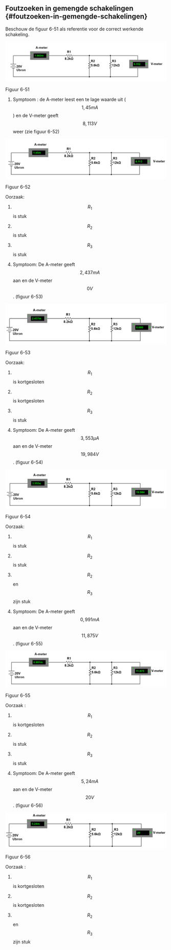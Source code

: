## Foutzoeken in gemengde schakelingen {#foutzoeken-in-gemengde-schakelingen}

Beschouw de figuur 6-51 als referentie voor de correct werkende schakeling.

![](/assets/afbeelding_528.png)

Figuur 6-51

1.  Symptoom : de A-meter leest een te lage waarde uit ( $$ \mathrm{1,45} mA$$ ) en de V-meter geeft $$ \mathrm{8,113} V$$ weer (zie figuur 6-52)

![](/assets/afbeelding_529.png)

Figuur 6-52

Oorzaak:

1.  $$ {R}_{1}$$ is stuk

2.  $$ {R}_{2}$$ is stuk

3.  $$ {R}_{3}$$ is stuk

1.  Symptoom: De A-meter geeft $$ \mathrm{2,437} mA$$ aan en de V-meter $$ 0 V$$ . (figuur 6-53)

![](/assets/afbeelding_530.png)

Figuur 6-53

Oorzaak:

1.  $$ {R}_{1}$$ is kortgesloten

2.  $$ {R}_{2}$$ is kortgesloten

3.  $$ {R}_{3}$$ is stuk

1.  Symptoom: De A-meter geeft $$ \mathrm{3,553} \mu A$$ aan en de V-meter $$ \mathrm{19,984} V$$ . (figuur 6-54)

![](/assets/afbeelding_531.png)

Figuur 6-54

Oorzaak:

1.  $$ {R}_{1}$$ is stuk

2.  $$ {R}_{2}$$ is stuk

3.  $$ {R}_{2}$$ en $$ {R}_{3}$$ zijn stuk

1.  Symptoom: De A-meter geeft $$ \mathrm{0,991} mA$$ aan en de V-meter $$ \mathrm{11,875} V$$ . (figuur 6-55)

![](/assets/afbeelding_532.png)

Figuur 6-55

Oorzaak :

1.  $$ {R}_{1}$$ is kortgesloten

2.  $$ {R}_{2}$$ is stuk

3.  $$ {R}_{3}$$ is stuk

1.  Symptoom: De A-meter geeft $$ \mathrm{5,24} mA$$ aan en de V-meter $$ 20 V$$ . (figuur 6-56)

![](/assets/afbeelding_533.png)

Figuur 6-56

Oorzaak :

1.  $$ {R}_{1}$$ is kortgesloten

2.  $$ {R}_{2}$$ is kortgesloten

3.  $$ {R}_{2}$$ en $$ {R}_{3}$$ zijn stuk